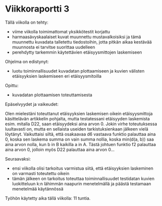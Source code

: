 # Viikkoraportti 3

Tällä viikolla on tehty:
- viime viikolla toimimattomat yksikkötestit korjattu
- harmaasävyskaalaiset kuvat muunnettu mustavalkoisiksi ja tämä muunnettu kuvadata talletettu tiedostoihin, jotta pitkän aikaa kestävää muunnosta ei tarvitse suorittaa uudelleen
- perehdytty tarkemmin käytettävien etäisyysmittojen laskemiseen

Ohjelma on edistynyt:
- luotu toiminnallisuudet kuvadatan plottaamiseen ja kuvien välisten etäisyyksien laskemiseen eri etäisyysmitoilla

Opittu:
- kuvadatan plottaamisen toteuttamisesta

Epäselvyydet ja vaikeudet:

Olen mielestäni toteuttanut etäisyyksien laskemisen oikein etäisyysmittoja käsittelävän artikkelin pohjalta, mutta testatessani etäisyyden laskemista esim. mitalla D22, saan etäisyydeksi aina arvon 0. Jokin virhe toteutuksessa luultavasti on, mutta en sellaista useiden tarkistuksienkaan jälkeen vielä löytänyt. Vaikuttaisi siltä, että osakaavaa d6 vastaava funktio palauttaa aina 0, koska sen laskema summa on vain summa nollia, koska min(d(a, b)) saa aina arvon nolla, kun b in B kaikilla a in A. Tästä johtuen funktio f2 palauttaa aina arvon 0, jolloin myös D22 palauttaa aina arvon 0...

Seuraavaksi:
- ensi viikolla olisi tarkoitus varmistua siitä, että etäisyyksien laskeminen on varmasti toteutettu oikein
- tämän jälkeen on tarkoitus toteuttaa toiminnallisuudet testidatan kuvien luokitteluun k:n lähimmän naapurin menetelmällä ja päästä testamaan menetelmää käytännössä

Työhön käytetty aika tällä viikolla: 11 tuntia.
